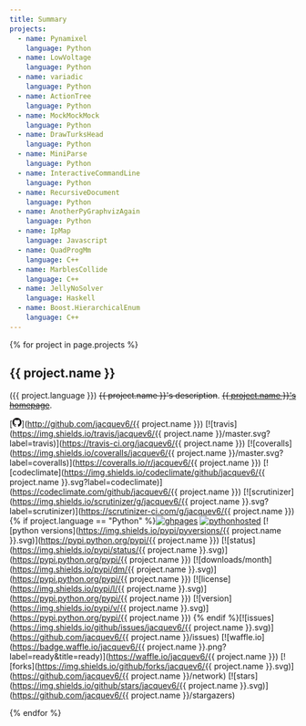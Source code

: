 ```yaml
---
title: Summary
projects:
  - name: Pynamixel
    language: Python
  - name: LowVoltage
    language: Python
  - name: variadic
    language: Python
  - name: ActionTree
    language: Python
  - name: MockMockMock
    language: Python
  - name: DrawTurksHead
    language: Python
  - name: MiniParse
    language: Python
  - name: InteractiveCommandLine
    language: Python
  - name: RecursiveDocument
    language: Python
  - name: AnotherPyGraphvizAgain
    language: Python
  - name: IpMap
    language: Javascript
  - name: QuadProgMm
    language: C++
  - name: MarblesCollide
    language: C++
  - name: JellyNoSolver
    language: Haskell
  - name: Boost.HierarchicalEnum
    language: C++
---
```


{% for project in page.projects %}

{{ project.name }}
---------------------------

({{ project.language }}) <span id="{{ project.name }}_desc"><del>{{ project.name }}'s description</del></span>.
<a id="{{ project.name }}_home" href="/"><del>{{ project.name }}'s homepage</a>.

[![github](/GitHub-Mark-16px.png)](http://github.com/jacquev6/{{ project.name }})
[![travis](https://img.shields.io/travis/jacquev6/{{ project.name }}/master.svg?label=travis)](https://travis-ci.org/jacquev6/{{ project.name }})
[![coveralls](https://img.shields.io/coveralls/jacquev6/{{ project.name }}/master.svg?label=coveralls)](https://coveralls.io/r/jacquev6/{{ project.name }})
[![codeclimate](https://img.shields.io/codeclimate/github/jacquev6/{{ project.name }}.svg?label=codeclimate)](https://codeclimate.com/github/jacquev6/{{ project.name }})
[![scrutinizer](https://img.shields.io/scrutinizer/g/jacquev6/{{ project.name }}.svg?label=scrutinizer)](https://scrutinizer-ci.com/g/jacquev6/{{ project.name }})
{% if project.language == "Python" %}<a href="http://jacquev6.github.io/{{ project.name }}"><img alt="ghpages" id="{{ project.name }}_ghpages" src="https://img.shields.io/badge/github_pages-unknown-lightgrey.svg" /></a>
<a href="http://pythonhosted.org/{{ project.name }}"><img alt="pythonhosted" id="{{ project.name }}_pythonhosted" src="https://img.shields.io/badge/pythonhosted-unknown-lightgrey.svg" /></a>
[![python versions](https://img.shields.io/pypi/pyversions/{{ project.name }}.svg)](https://pypi.python.org/pypi/{{ project.name }})
[![status](https://img.shields.io/pypi/status/{{ project.name }}.svg)](https://pypi.python.org/pypi/{{ project.name }})
[![downloads/month](https://img.shields.io/pypi/dm/{{ project.name }}.svg)](https://pypi.python.org/pypi/{{ project.name }})
[![license](https://img.shields.io/pypi/l/{{ project.name }}.svg)](https://pypi.python.org/pypi/{{ project.name }})
[![version](https://img.shields.io/pypi/v/{{ project.name }}.svg)](https://pypi.python.org/pypi/{{ project.name }})
{% endif %}[![issues](https://img.shields.io/github/issues/jacquev6/{{ project.name }}.svg)](https://github.com/jacquev6/{{ project.name }}/issues)
[![waffle.io](https://badge.waffle.io/jacquev6/{{ project.name }}.png?label=ready&title=ready)](https://waffle.io/jacquev6/{{ project.name }})
[![forks](https://img.shields.io/github/forks/jacquev6/{{ project.name }}.svg)](https://github.com/jacquev6/{{ project.name }}/network)
[![stars](https://img.shields.io/github/stars/jacquev6/{{ project.name }}.svg)](https://github.com/jacquev6/{{ project.name }}/stargazers)

{% endfor %}

<script type="text/javascript" src="https://raw.githubusercontent.com/k33g/gh3/master/gh3.js"></script>

<script type="text/javascript">
    var user = new Gh3.User("jacquev6");
{% for project in page.projects %}

    new Gh3.Repository("{{ project.name }}", user).fetch(function (err, res) {
        $("#{{ project.name }}_desc").html(res.description);
        $("#{{ project.name }}_home").html(res.homepage);
        $("#{{ project.name }}_home").attr("href", res.homepage);
    });

{% if project.language == "Python" %}
    $.ajax({
        url: "http://dyn.vincent-jacques.net/exists?url=http://jacquev6.github.io/{{ project.name }}",
        success: function(message, text, response) {
            if(message.status == 200) {
                $("#{{ project.name }}_ghpages").attr("src", "https://img.shields.io/badge/github_pages-200-red.svg");
            } else if(message.status == 404) {
                $("#{{ project.name }}_ghpages").attr("src", "https://img.shields.io/badge/github_pages-404-green.svg");
            }
        }
    });
    $.ajax({
        url: "http://dyn.vincent-jacques.net/exists?url=http://pythonhosted.org/{{ project.name }}",
        success: function(message, text, response) {
            if(message.status == 200) {
                $("#{{ project.name }}_pythonhosted").attr("src", "https://img.shields.io/badge/pythonhosted-200-green.svg");
            } else if(message.status == 404) {
                $("#{{ project.name }}_pythonhosted").attr("src", "https://img.shields.io/badge/pythonhosted-404-red.svg");
            }
        }
    });
{% endif %}
{% endfor %}
</script>
